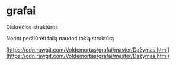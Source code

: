 # grafai
Diskrečios struktūros

Norint peržiūrėti failą naudoti tokią struktūrą

[https://cdn.rawgit.com/Voldemortas/grafai/master/Dažymas.html](https://cdn.rawgit.com/Voldemortas/grafai/master/Dažymas.html)
